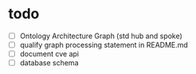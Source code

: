 # todo

- [ ] Ontology Architecture Graph (std hub and spoke)
- [ ] qualify graph processing statement in README.md
- [ ] document cve api
- [ ] database schema
